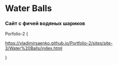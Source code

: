 # Water Balls
 
### Сайт с фичей водяных шариков

Porfolio-2 {

https://vladimirsaenko.github.io/Portfolio-2/sites/site-3/Water%20Balls/index.html

}
